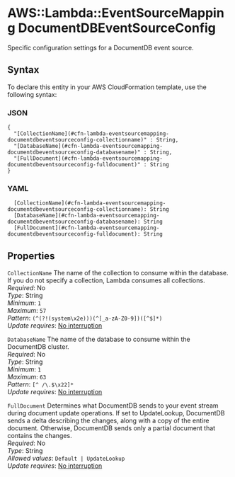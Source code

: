 # AWS::Lambda::EventSourceMapping DocumentDBEventSourceConfig<a name="aws-properties-lambda-eventsourcemapping-documentdbeventsourceconfig"></a>

 Specific configuration settings for a DocumentDB event source\. 

## Syntax<a name="aws-properties-lambda-eventsourcemapping-documentdbeventsourceconfig-syntax"></a>

To declare this entity in your AWS CloudFormation template, use the following syntax:

### JSON<a name="aws-properties-lambda-eventsourcemapping-documentdbeventsourceconfig-syntax.json"></a>

```
{
  "[CollectionName](#cfn-lambda-eventsourcemapping-documentdbeventsourceconfig-collectionname)" : String,
  "[DatabaseName](#cfn-lambda-eventsourcemapping-documentdbeventsourceconfig-databasename)" : String,
  "[FullDocument](#cfn-lambda-eventsourcemapping-documentdbeventsourceconfig-fulldocument)" : String
}
```

### YAML<a name="aws-properties-lambda-eventsourcemapping-documentdbeventsourceconfig-syntax.yaml"></a>

```
  [CollectionName](#cfn-lambda-eventsourcemapping-documentdbeventsourceconfig-collectionname): String
  [DatabaseName](#cfn-lambda-eventsourcemapping-documentdbeventsourceconfig-databasename): String
  [FullDocument](#cfn-lambda-eventsourcemapping-documentdbeventsourceconfig-fulldocument): String
```

## Properties<a name="aws-properties-lambda-eventsourcemapping-documentdbeventsourceconfig-properties"></a>

`CollectionName`  <a name="cfn-lambda-eventsourcemapping-documentdbeventsourceconfig-collectionname"></a>
 The name of the collection to consume within the database\. If you do not specify a collection, Lambda consumes all collections\.   
*Required*: No  
*Type*: String  
*Minimum*: `1`  
*Maximum*: `57`  
*Pattern*: `(^(?!(system\x2e)))(^[_a-zA-Z0-9])([^$]*)`  
*Update requires*: [No interruption](https://docs.aws.amazon.com/AWSCloudFormation/latest/UserGuide/using-cfn-updating-stacks-update-behaviors.html#update-no-interrupt)

`DatabaseName`  <a name="cfn-lambda-eventsourcemapping-documentdbeventsourceconfig-databasename"></a>
 The name of the database to consume within the DocumentDB cluster\.   
*Required*: No  
*Type*: String  
*Minimum*: `1`  
*Maximum*: `63`  
*Pattern*: `[^ /\.$\x22]*`  
*Update requires*: [No interruption](https://docs.aws.amazon.com/AWSCloudFormation/latest/UserGuide/using-cfn-updating-stacks-update-behaviors.html#update-no-interrupt)

`FullDocument`  <a name="cfn-lambda-eventsourcemapping-documentdbeventsourceconfig-fulldocument"></a>
 Determines what DocumentDB sends to your event stream during document update operations\. If set to UpdateLookup, DocumentDB sends a delta describing the changes, along with a copy of the entire document\. Otherwise, DocumentDB sends only a partial document that contains the changes\.   
*Required*: No  
*Type*: String  
*Allowed values*: `Default | UpdateLookup`  
*Update requires*: [No interruption](https://docs.aws.amazon.com/AWSCloudFormation/latest/UserGuide/using-cfn-updating-stacks-update-behaviors.html#update-no-interrupt)